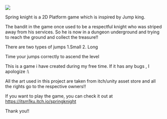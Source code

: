  ![]((https://github.com/ItsM1KU/SpringKnight/blob/main/demoSpringKnight.gif))

Spring knight is a 2D Platform game which is inspired by Jump king.

The bandit in the game once used to be a respectful knight who was striped away from his services. So he is now in a dungeon underground and trying to reach the ground and collect the treasure!!

There are two types of jumps 1.Small 2. Long

Time your jumps correctly to ascend the level

This is a game i have created during my free time. If it has any bugs , I apologize :\

All the art used in this project are taken from itch/unity asset store and all the rights go to the respective owners!!

If you want to play the game, you can check it out at https://itsm1ku.itch.io/springknight


Thank you!!
